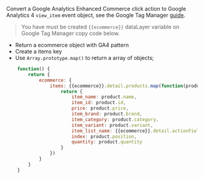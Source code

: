 Convert a Google Analytics Enhanced Commerce click action to Google Analytics 4 `view_item` event object, see the Google Tag Manager [guide](https://developers.google.com/tag-manager/enhanced-ecommerce?hl=pt_br#details).

> You have must be created `{{ecommerce}}` dataLayer variable on Google Tag Manager copy code below.

- Return a ecommerce object with GA4 pattern
- Create a items key
- Use `Array.prototype.map()` to return a array of objects;

```javascript
    function() {
        return {
            ecommerce: {
                items: {{ecommerce}}.detail.products.map(function(product){
                    return {
                        item_name: product.name,
                        item_id: product.id,
                        price: product.price,
                        item_brand: product.brand,
                        item_category: product.category,
                        item_variant: product.variant,
                        item_list_name: {{ecommerce}}.detail.actionField.list,
                        index: product.position,
                        quantity: product.quantity
                    }
                })
            }
        }
    }
```
